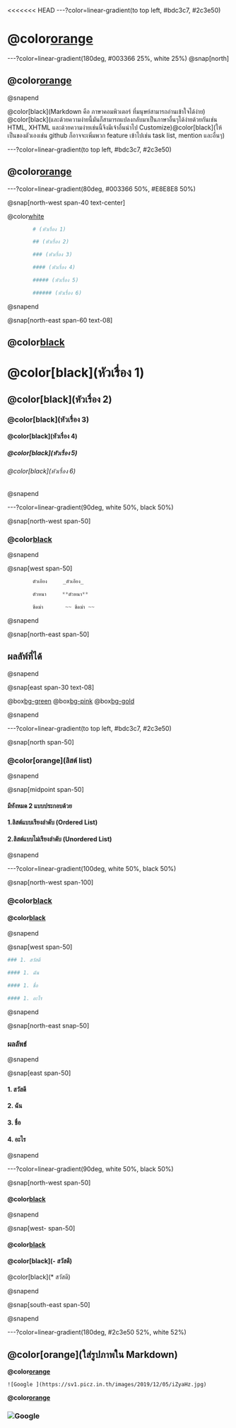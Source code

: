 <<<<<<< HEAD
---?color=linear-gradient(to top left, #bdc3c7, #2c3e50)

# @color[orange](Markdown)

---?color=linear-gradient(180deg, #003366 25%, white 25%)
@snap[north]

## @color[orange](Markdown)

@snapend

@color[black](Markdown คือ ภาษาคอมพิวเตอร์ ที่มนุษย์สามารถอ่านเข้าใจได้ง่าย)
@color[black](และด้วยความง่ายนี้มันก็สามารถแปลงกลับมาเป็นภาษาอื่นๆได้ง่ายด้วยกันเช่น HTML, XHTML และด้วยความง่ายเช่นนี้จึงมีเจ้าอื่นนำไป Customize)@color[black](ให้เป็นของตัวเองเช่น github ก็อาจจะเพิ่มพวก feature เข้าไปเช่น task list, mention และอื่นๆ)

---?color=linear-gradient(to top left, #bdc3c7, #2c3e50)

## @color[orange](เริ่มเขียนMarkdown)

---?color=linear-gradient(80deg, #003366 50%, #E8E8E8 50%)

@snap[north-west span-40 text-center]

@color[white](การเขียนหัวเรื่องในขนาดต่างๆ)

```php
        # (หัวเรื่อง 1)

        ## (หัวเรื่อง 2)

        ### (หัวเรื่อง 3)

        #### (หัวเรื่อง 4)

        ##### (หัวเรื่อง 5)

        ###### (หัวเรื่อง 6)
```

@snapend

@snap[north-east span-60 text-08]

## @color[black](**ผลลัพธ์ที่ได้**)

# @color[black](หัวเรื่อง 1)

## @color[black](หัวเรื่อง 2)

### @color[black](หัวเรื่อง 3)

#### @color[black](หัวเรื่อง 4)

##### @color[black](หัวเรื่อง 5)

###### @color[black](หัวเรื่อง 6)

@snapend

---?color=linear-gradient(90deg, white 50%, black 50%)

@snap[north-west span-50]

### @color[black](**รูปแบบอักษรประกอบไปด้วย**)

@snapend

@snap[west span-50]

```php
        ตัวเอียง     _ตัวเอียง_

        ตัวหนา     **ตัวหนา**

        ขีดฆ่า       ~~ ขีดฆ่า ~~

```

@snapend

@snap[north-east span-50]

## ผลลัพ์ที่ได้

@snapend

@snap[east span-30 text-08]

@box[bg-green](**สวัสดี**)
@box[bg-pink](_สวัสดี_)
@box[bg-gold](~~สวัสดี~~)

@snapend

---?color=linear-gradient(to top left, #bdc3c7, #2c3e50)

@snap[north span-50]

### @color[orange](**ลิสต์ list**)

@snapend

@snap[midpoint span-50]

#### มีทังหมด 2 แบบประกอบด้วย

#### 1.ลิสต์แบบเรียงลำดับ (Ordered List)

#### 2.ลิสต์แบบไม่เรียงลำดับ (Unordered List)

@snapend

---?color=linear-gradient(100deg, white 50%, black 50%)

@snap[north-west span-100]

### @color[black](**ลิสต์แบบเรียงลำดับ**)

#### @color[black](**Syntax**)

@snapend

@snap[west span-50]

```php
### 1. สวัสดี

#### 1. ฉัน

#### 1. ชื่อ

#### 1. อะไร
```

@snapend

@snap[north-east snap-50]

### **ผลลัพธ์**

@snapend

@snap[east span-50]

#### 1. สวัสดี

#### 2. ฉัน

#### 3. ชื่อ

#### 4. อะไร

@snapend

---?color=linear-gradient(90deg, white 50%, black 50%)

@snap[north-west span-50]

#### @color[black](**ลิสต์แบบไม่เรียงลำดับ**)

@snapend

@snap[west- span-50]

#### @color[black](**Syntax**)

#### @color[black](- สวัสดี)

@color[black](\* สวัสดี)

@snapend

@snap[south-east span-50]

@snapend

---?color=linear-gradient(180deg, #2c3e50 52%, white 52%)

## @color[orange](ใส่รูปภาพใน Markdown)

**@color[orange](โค้ต)**

    ![Google ](https://sv1.picz.in.th/images/2019/12/05/iZyaHz.jpg)

**@color[orange](เเสดงผล)**

### ![Google ](https://www.google.co.th/images/branding/googlelogo/2x/googlelogo_color_272x92dp.png)
